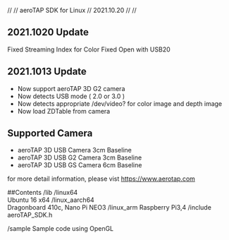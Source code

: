 //
//  aeroTAP SDK for Linux
//  2021.10.20
//
//

## 2021.1020 Update
Fixed Streaming Index for Color
Fixed Open with USB20 

## 2021.1013 Update
- Now support aeroTAP 3D G2 camera
- Now detects USB mode ( 2.0 or 3.0 )
- Now detects appropriate /dev/video? for color image and depth image
- Now load ZDTable from camera

## Supported Camera
 - aeroTAP 3D USB Camera  3cm Baseline
 - aeroTAP 3D USB G2 Camera 3cm Baseline
 - aeroTAP 3D USB GS Camera 6cm Baseline

for more detail information, please vist https://www.aerotap.com

##Contents
/lib
   /linux64  
	Ubuntu 16  x64
   /linux_aarch64		
	Dragonboard 410c, Nano Pi NEO3
   /linux_arm
	Raspberry Pi3,4
/include
   aeroTAP_SDK.h

/sample
   Sample code using OpenGL








